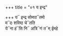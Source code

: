 +++
title = "०१ य इन्द्र"

+++
य᳓ इन्द्र सोमपा᳓तमो  
म᳓दः शविष्ठ चे᳓तति  
ये᳓ना हं᳓सि नि᳓ अत्रि᳓णं त᳓म् ईमहे